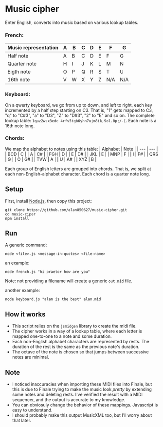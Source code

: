 # Music cipher

Enter English, converts into music based on various lookup tables.

### French:

| Music representation | A | B | C | D | E | F | G |
| --- | --- | --- | --- | --- | --- | --- | --- |
| Half note | A | B | C | D | E | F | G |
| Quarter note | H | I | J | K | L | M | N |
| Eigth note | O | P | Q | R | S | T | U | 
| 16th note | V | W | X | Y | Z | N/A | N/A |

### Keyboard:
On a qwerty keyboard, we go from up to down, and left to right, each key incremented by a half step starting on C3. That is, "1" gets mapped to C3, "q" to "C#3", "a" to "D3", "Z" to "D#3", "2" to "E" and so on. The complete lookup table: `1qaz2wsx3edc 4rfv5tgb6yhn7ujm8ik,9ol.0p;/-[`. Each note is a 16th note long.

### Chords:
We map the alphabet to notes using this table:
| Alphabet | Note |
| --- | --- |
| BCD | C |
| A | C# |
| FGH | D |
| E | D# |
| JKL | E | 
| MNP | F |
| I | F# |
| QRS | G |
| O | G# |
| TVW | A |
| U | A# |
| XYZ | B |

Each group of English letters are grouped into chords. That is, we split at each non-English-alphabet character. Each chord is a quarter note long.

## Setup

First, install [Node.js](https://nodejs.org/en/), then copy this project:
```
git clone https://github.com/alan850627/music-cipher.git
cd music-ciper
npm install
```

## Run
A generic command:
```
node <file>.js <message-in-quotes> <file-name>
```

an example:
```
node french.js "hi praetor how are you"
```
Note: not providing a filename will create a generic `out.mid` file.

another example:
```
node keyboard.js "alan is the best" alan.mid
```

## How it works
* This script relies on the `jsmidgen` library to create the midi file.   
* The cipher works in a way of a lookup table, where each letter is mapped one-to-one to a note and some duration.   
* Each non-English alphabet characters are represented by rests. The duration of the rest is the same as the previous note's duration.   
* The octave of the note is chosen so that jumps between successive notes are minimal.

## Note
* I noticed inaccuracies when importing these MIDI files into Finale, but this is due to Finale trying to make the music look _pretty_ by extending some notes and deleting rests. I've verified the result with a MIDI sequencer, and the output is accurate to my knowledge. 
* You can obviosuly change the behavior of these mappings. Javascript is easy to understand.
* I should probably make this output MusicXML too, but I'll worry about that later.